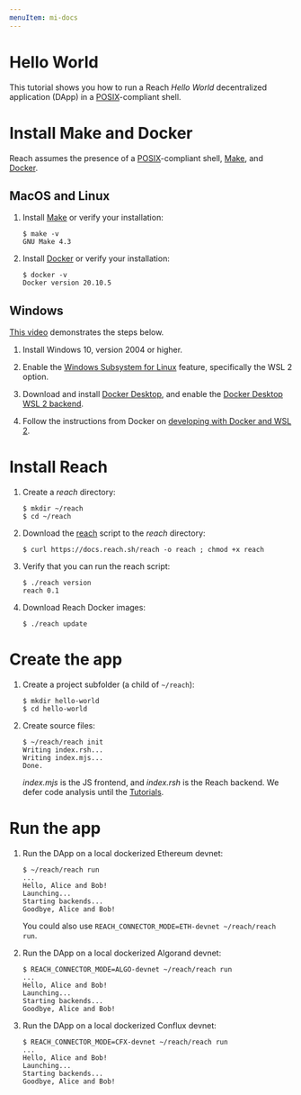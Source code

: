 ```yaml
---
menuItem: mi-docs
---
```


# Hello World

This tutorial shows you how to run a Reach *Hello World* decentralized application (DApp) in a [POSIX](https://en.wikipedia.org/wiki/POSIX)-compliant shell. 

# Install Make and Docker

Reach assumes the presence of a [POSIX](https://en.wikipedia.org/wiki/POSIX)-compliant shell, [Make](https://www.gnu.org/software/make/), and [Docker](https://docs.docker.com/get-docker/).

## MacOS and Linux

1. Install [Make](https://www.gnu.org/software/make/) or verify your installation:

    ``` nonum
    $ make -v
    GNU Make 4.3
    ```

1. Install [Docker](https://docs.docker.com/get-docker/) or verify your installation:

    ``` nonum
    $ docker -v
    Docker version 20.10.5
    ```

## Windows

[This video](https://www.youtube.com/watch?v=wczwWvBdMTE) demonstrates the steps below.

1. Install Windows 10, version 2004 or higher.

1. Enable the [Windows Subsystem for Linux](https://docs.microsoft.com/en-us/windows/wsl/install-win10) feature, specifically the WSL 2 option.

1. Download and install [Docker Desktop](https://www.docker.com/products/docker-desktop), and enable the [Docker Desktop WSL 2 backend](https://docs.docker.com/docker-for-windows/wsl/).

1. Follow the instructions from Docker on [developing with Docker and WSL 2](https://docs.docker.com/docker-for-windows/wsl/#develop-with-docker-and-wsl-2).

# Install Reach

1. Create a *reach* directory:

    ``` nonum
    $ mkdir ~/reach
    $ cd ~/reach
    ```

1. Download the [reach](https://github.com/reach-sh/reach-lang/blob/master/reach) script to the *reach* directory:

    ``` nonum
    $ curl https://docs.reach.sh/reach -o reach ; chmod +x reach
    ```

1. Verify that you can run the reach script:

    ``` nonum
    $ ./reach version
    reach 0.1
    ```

1. Download Reach Docker images:

    ``` nonum
    $ ./reach update
    ```

# Create the app

1. Create a project subfolder (a child of `~/reach`):

    ``` nonum
    $ mkdir hello-world
    $ cd hello-world
    ```

1. Create source files:

    ``` nonum
    $ ~/reach/reach init
    Writing index.rsh...
    Writing index.mjs...
    Done.
    ```

    *index.mjs* is the JS frontend, and *index.rsh* is the Reach backend. We defer code analysis until the [Tutorials](/en/books/essentials/tutorials/).

# Run the app

1. Run the DApp on a local dockerized Ethereum devnet:

    ``` nonum
    $ ~/reach/reach run
    ...
    Hello, Alice and Bob!
    Launching...
    Starting backends...
    Goodbye, Alice and Bob!
    ```

    You could also use `REACH_CONNECTOR_MODE=ETH-devnet ~/reach/reach run`.

1. Run the DApp on a local dockerized Algorand devnet:

    ``` nonum
    $ REACH_CONNECTOR_MODE=ALGO-devnet ~/reach/reach run
    ...
    Hello, Alice and Bob!
    Launching...
    Starting backends...
    Goodbye, Alice and Bob!
    ```

1. Run the DApp on a local dockerized Conflux devnet:

    ``` nonum
    $ REACH_CONNECTOR_MODE=CFX-devnet ~/reach/reach run
    ...
    Hello, Alice and Bob!
    Launching...
    Starting backends...
    Goodbye, Alice and Bob!
    ```
